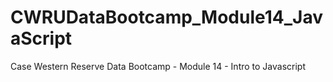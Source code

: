 # CWRUDataBootcamp_Module14_JavaScript
Case Western Reserve Data Bootcamp - Module 14 - Intro to Javascript
